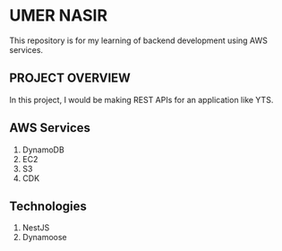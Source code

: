 # UMER NASIR
This repository is for my learning of backend development using AWS services.


## PROJECT OVERVIEW

In this project, I would be making REST APIs for an application like YTS.

## AWS Services

1. DynamoDB
2. EC2
3. S3
4. CDK

## Technologies

1. NestJS
2. Dynamoose

